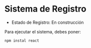 <h1> Sistema de Registro</h1>

- Estado de Registro: En construcción

Para ejecutar el sistema, debes poner:

```npm instal react```
